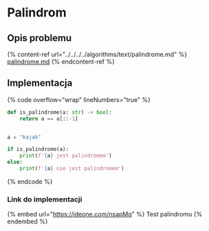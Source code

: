 # Palindrom

## Opis problemu

{% content-ref url="../../../../algorithms/text/palindrome.md" %}
[palindrome.md](../../../../algorithms/text/palindrome.md)
{% endcontent-ref %}

## Implementacja

{% code overflow="wrap" lineNumbers="true" %}
```python
def is_palindrome(a: str) -> bool:
    return a == a[::-1]


a = "kajak"

if is_palindrome(a):
    print(f'{a} jest palindromem')
else:
    print(f'{a} nie jest palindromem')
```
{% endcode %}

### Link do implementacji

{% embed url="https://ideone.com/nsapMq" %}
Test palindromu
{% endembed %}

